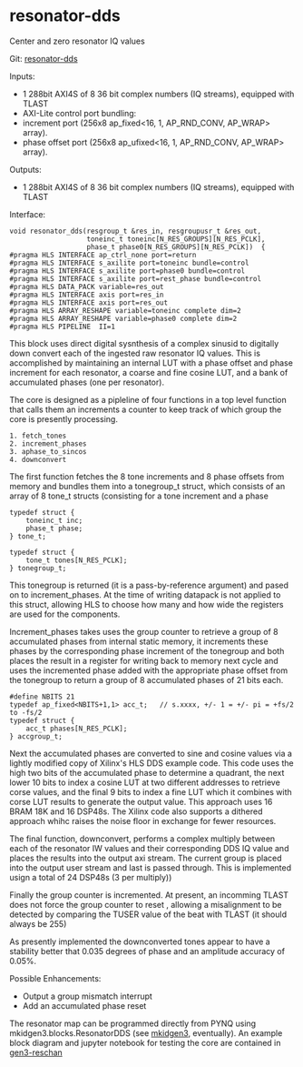 # resonator-dds
Center and zero resonator IQ values

Git:  [resonator-dds](https://github.com/MazinLab/resonator-dds)

Inputs:
- 1 288bit AXI4S of 8 36 bit complex numbers (IQ streams), equipped with TLAST
- AXI-Lite control port bundling:
 - increment port (256x8 ap_fixed<16, 1, AP_RND_CONV, AP_WRAP> array).
 - phase offset port (256x8 ap_ufixed<16, 1, AP_RND_CONV, AP_WRAP> array).

Outputs:
- 1 288bit AXI4S of 8 36 bit complex numbers (IQ streams), equipped with TLAST

Interface:

    void resonator_dds(resgroup_t &res_in, resgroupusr_t &res_out,
                       toneinc_t toneinc[N_RES_GROUPS][N_RES_PCLK],
                       phase_t phase0[N_RES_GROUPS][N_RES_PCLK])  {
    #pragma HLS INTERFACE ap_ctrl_none port=return
    #pragma HLS INTERFACE s_axilite port=toneinc bundle=control
    #pragma HLS INTERFACE s_axilite port=phase0 bundle=control
    #pragma HLS INTERFACE s_axilite port=rest_phase bundle=control
    #pragma HLS DATA_PACK variable=res_out
    #pragma HLS INTERFACE axis port=res_in
    #pragma HLS INTERFACE axis port=res_out
    #pragma HLS ARRAY_RESHAPE variable=toneinc complete dim=2
    #pragma HLS ARRAY_RESHAPE variable=phase0 complete dim=2
    #pragma HLS PIPELINE  II=1


This block uses direct digital sysnthesis of a complex sinusid to digitally down convert each of the 
ingested raw resonator IQ values. This is accomplished by maintaining an internal LUT with a  phase offset 
and phase increment for each resonator, a coarse and fine cosine LUT, and a bank of accumulated 
phases (one per resonator).

The core is designed as a pipleline of four functions in a top level function that calls them an increments a 
counter to keep track of which group the core is presently processing.

    1. fetch_tones
    2. increment_phases
    3. aphase_to_sincos
    4. downconvert

The first function fetches the 8 tone increments and 8 phase offsets from memory and bundles them into a 
tonegroup_t struct, which consists of an array of 8 tone_t structs (consisting for a tone increment and a phase

    typedef struct {
        toneinc_t inc;
        phase_t phase;
    } tone_t;

    typedef struct {
        tone_t tones[N_RES_PCLK];
    } tonegroup_t;

This tonegroup is returned (it is a pass-by-reference argument) and pased on to increment_phases. At the time of 
writing datapack is not applied to this struct, allowing HLS to choose how many and how wide the registers are used for the components.

Increment_phases takes uses the group counter to retrieve a group of 8 accumulated phases from internal 
static memory, it increments these phases by the corresponding phase increment of the tonegroup and both 
places the result in a register for writing back to memory next cycle and uses the incremented phase added 
with the appropriate phase offset from the tonegroup to return a group of 8 accumulated phases of 21 bits each.

    #define NBITS 21
    typedef ap_fixed<NBITS+1,1> acc_t;   // s.xxxx, +/- 1 = +/- pi = +fs/2 to -fs/2
    typedef struct {
        acc_t phases[N_RES_PCLK];
    } accgroup_t;

Next the accumulated phases are converted to sine and cosine values via a lightly modified copy of Xilinx's HLS  DDS
example code. This code uses the high two bits of the accumulated phase to determine a quadrant, the next lower 10
bits  to index a cosine LUT at two different addresses to retrieve corse values, and the final 9 bits to index a
fine LUT which it combines with corse LUT results to generate the output value. This approach uses 16 BRAM 18K and
16 DSP48s. The Xilinx code also supports a dithered approach whihc raises the noise floor in exchange for fewer resources.

The final function, downconvert, performs a complex multiply between each of the resonator IW values and their
corresponding DDS IQ value and places the results into the output axi stream. The current group is placed into
the output user stream and last is passed through. This is implemented usign a total of 24 DSP48s (3 per multiply))

Finally the group counter is incremented. At present, an incomming TLAST does not force the group counter to reset
, allowing a misalignment to be detected by comparing the TUSER value of the beat with TLAST (it should always be 255)

As presently implemented the downconverted tones appear to have a stability better that 0.035 degrees of phase and
an amplitude accuracy of 0.05%.

Possible Enhancements:
 - Output a group mismatch interrupt
 - Add an accumulated phase reset

The resonator map can be programmed directly from PYNQ using mkidgen3.blocks.ResonatorDDS (see
[mkidgen3](https://github.com/MazinLab/MKIDGen3), eventually). An example block diagram and jupyter  notebook for
testing the core are contained in [gen3-reschan](https://github.com/MazinLab/gen3-reschan)
